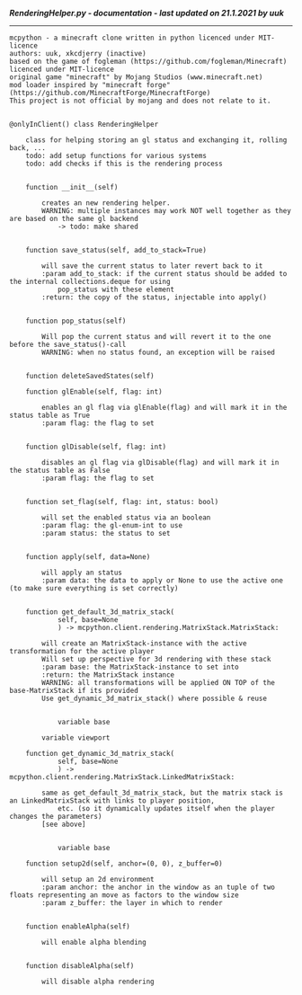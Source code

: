 ***RenderingHelper.py - documentation - last updated on 21.1.2021 by uuk***
___

    mcpython - a minecraft clone written in python licenced under MIT-licence
    authors: uuk, xkcdjerry (inactive)
    based on the game of fogleman (https://github.com/fogleman/Minecraft) licenced under MIT-licence
    original game "minecraft" by Mojang Studios (www.minecraft.net)
    mod loader inspired by "minecraft forge" (https://github.com/MinecraftForge/MinecraftForge)
    This project is not official by mojang and does not relate to it.


    @onlyInClient() class RenderingHelper
        
        class for helping storing an gl status and exchanging it, rolling back, ...
        todo: add setup functions for various systems
        todo: add checks if this is the rendering process


        function __init__(self)
            
            creates an new rendering helper.
            WARNING: multiple instances may work NOT well together as they are based on the same gl backend
                -> todo: make shared


        function save_status(self, add_to_stack=True)
            
            will save the current status to later revert back to it
            :param add_to_stack: if the current status should be added to the internal collections.deque for using
                pop_status with these element
            :return: the copy of the status, injectable into apply()


        function pop_status(self)
            
            Will pop the current status and will revert it to the one before the save_status()-call
            WARNING: when no status found, an exception will be raised


        function deleteSavedStates(self)

        function glEnable(self, flag: int)
            
            enables an gl flag via glEnable(flag) and will mark it in the status table as True
            :param flag: the flag to set


        function glDisable(self, flag: int)
            
            disables an gl flag via glDisable(flag) and will mark it in the status table as False
            :param flag: the flag to set


        function set_flag(self, flag: int, status: bool)
            
            will set the enabled status via an boolean
            :param flag: the gl-enum-int to use
            :param status: the status to set


        function apply(self, data=None)
            
            will apply an status
            :param data: the data to apply or None to use the active one (to make sure everything is set correctly)


        function get_default_3d_matrix_stack(
                self, base=None
                ) -> mcpython.client.rendering.MatrixStack.MatrixStack:
            
            will create an MatrixStack-instance with the active transformation for the active player
            Will set up perspective for 3d rendering with these stack
            :param base: the MatrixStack-instance to set into
            :return: the MatrixStack instance
            WARNING: all transformations will be applied ON TOP of the base-MatrixStack if its provided
            Use get_dynamic_3d_matrix_stack() where possible & reuse


                variable base

            variable viewport

        function get_dynamic_3d_matrix_stack(
                self, base=None
                ) -> mcpython.client.rendering.MatrixStack.LinkedMatrixStack:
            
            same as get_default_3d_matrix_stack, but the matrix stack is an LinkedMatrixStack with links to player position,
                etc. (so it dynamically updates itself when the player changes the parameters)
            [see above]


                variable base

        function setup2d(self, anchor=(0, 0), z_buffer=0)
            
            will setup an 2d environment
            :param anchor: the anchor in the window as an tuple of two floats representing an move as factors to the window size
            :param z_buffer: the layer in which to render


        function enableAlpha(self)
            
            will enable alpha blending


        function disableAlpha(self)
            
            will disable alpha rendering
